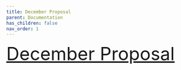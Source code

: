 ```yaml
---
title: December Proposal
parent: Documentation
has_children: false
nav_order: 1
---
```

 
<font size="10">
<a href="december_doc.pdf">December Proposal</a> 
</font>
